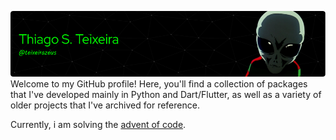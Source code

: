 [![Header](./github-header-image3.png)](https://www.youtube.com/watch?v=NfjsLmya1PI)
Welcome to my GitHub profile! Here, you'll find a collection of packages that I've developed mainly in Python and Dart/Flutter, as well as a variety of older projects that I've archived for reference.

Currently, i am solving the [advent of code](https://github.com/teixeirazeus/advent-of-code).
